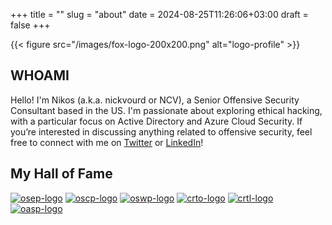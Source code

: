 +++
title = ""
slug = "about"
date = 2024-08-25T11:26:06+03:00
draft = false
+++

{{< figure src="/images/fox-logo-200x200.png" alt="logo-profile" >}}

## WHOAMI

Hello! I'm Nikos (a.k.a. nickvourd or NCV), a Senior Offensive Security Consultant based in the US. I'm passionate about exploring ethical hacking, with a particular focus on Active Directory and Azure Cloud Security. If you’re interested in discussing anything related to offensive security, feel free to connect with me on [Twitter](https://x.com/nickvourd) or [LinkedIn](https://www.linkedin.com/in/nickvourd/)!

## My Hall of Fame

[![osep-logo](/badges/osep-logo.png)](https://www.credential.net/5dbab8fe-2bb5-442b-a994-0e09a4727e9e#gs.3kxl9y) [![oscp-logo](/badges/oscp-logo.png)](https://www.credential.net/e8ccd338-5710-43dc-a5ad-1d6de3495a39#gs.3kx8qu) [![oswp-logo](/badges/oswp-logo.png)](https://www.credential.net/e45840b9-5607-41e2-838c-b26461229dbe#gs.3kxb1y) [![crto-logo](/badges/crto-logo.png)](https://eu.badgr.com/public/assertions/9u2mJ7HzThK_FOG6iHwBhg) [![crtl-logo](/badges/crtl-logo.png)](https://eu.badgr.com/public/assertions/6s7WAk2NTz2Tn4Md5T6dvw) [![oasp-logo](/badges/oasp-logo.png)](https://api.eu.badgr.io/public/assertions/xCf4iHQWT8Cbpa37VKRV9w)

